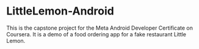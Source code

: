 # LittleLemon-Android
This is the capstone project for the Meta Android Developer Certificate on Coursera. It is a demo of a food ordering app for a fake restaurant Little Lemon.
